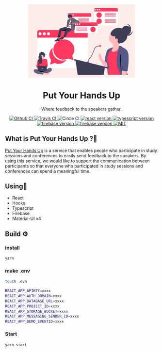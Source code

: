
<p align="center">
  <a href="https://pyhu.nkgr.app">
    <img alt="put your hands up" src="./src/images/cap2.png" width="70%" />
  </a>
</p>
<h1 align="center">
    Put Your Hands Up
</h1>

<div align="center">
<p align="center">
Where feedback to the speakers gather.
</p>
</div>

<p align="center">
  <a href="https://github.com/nkgrnkgr/put-your-hands-up/actions">
    <img src="https://github.com/nkgrnkgr/put-your-hands-up/workflows/CI/badge.svg" alt="Github CI" />
  </a>
  <a href="https://github.com/nkgrnkgr/put-your-hands-up">
    <img src="https://api.travis-ci.org/nkgrnkgr/put-your-hands-up.svg?branch=master" alt="Travis CI" />
  </a>
  <img src="https://circleci.com/gh/nkgrnkgr/put-your-hands-up/tree/develop.svg?style=svg" alt="Circle CI" />
  <a href="https://ja.reactjs.org/">
    <img src="https://img.shields.io/github/package-json/dependency-version/nkgrnkgr/put-your-hands-up/react" alt="react version">
  </a>
  <a href="https://www.typescriptlang.org/">
    <img src="https://img.shields.io/github/package-json/dependency-version/nkgrnkgr/put-your-hands-up/typescript" alt="typescript version">
  </a>
  <a href="https://firebase.google.com/?hl=ja">
    <img src="https://img.shields.io/github/package-json/dependency-version/nkgrnkgr/put-your-hands-up/firebase" alt="firebase version">
  </a>
  <a href="https://material-ui.com/">
    <img src="https://img.shields.io/github/package-json/dependency-version/nkgrnkgr/put-your-hands-up/@material-ui/core" alt="firebase version">
  </a>
  <a href="https://img.shields.io/badge/license-MIT-blue.svg?style=flass">
    <img src="https://img.shields.io/badge/license-MIT-blue.svg?style=flass" alt="MIT" />
  </a>
</p>

## What is Put Your Hands Up ?🤔

[Put Your Hands Up](https://pyhu.nkgr.app) is a service that enables people who participate in study sessions and conferences to easily send feedback to the speakers. By using this service, we would like to support the communication between participants so that everyone who participated in study sessions and conferences can spend a meaningful time.


## ‍Using🔧

- React
- Hooks
- Typescript
- Firebase
- Material-UI v4

## Build ⚙️

### install

```bash
yarn
```

### make .env

```bash
touch .evn
```

```bash
REACT_APP_APIKEY=xxxx
REACT_APP_AUTH_DOMAIN=xxxx
REACT_APP_DATABASE_URL=xxxx
REACT_APP_PROJECT_ID=xxxx
REACT_APP_STORAGE_BUCKET=xxxx
REACT_APP_MESSAGING_SENDER_ID=xxxx
REACT_APP_DEMO_EVENTID=xxxx
```

### Start

```bash
yarn start
```
